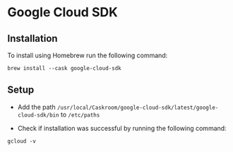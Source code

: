 # Google Cloud SDK

## Installation

To install using Homebrew run the following command:
```
brew install --cask google-cloud-sdk
```

## Setup

- Add the path `/usr/local/Caskroom/google-cloud-sdk/latest/google-cloud-sdk/bin` to `/etc/paths`

- Check if installation was successful by running the following command:
```
gcloud -v
```
